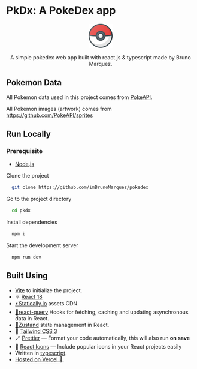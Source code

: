 # PkDx: A PokeDex app

<p align="center">
  <img src="/src/assets/images/pokeball.png" alt='Pokedex'>
</p>

<p align='center'>
A simple pokedex web app built with react.js & typescript made by Bruno Marquez.
</p>

## Pokemon Data

All Pokemon data used in this project comes from [PokeAPI](https://pokeapi.co/).  

All Pokemon images (artwork) comes from https://github.com/PokeAPI/sprites

## Run Locally

### Prerequisite

- [Node.js](https://nodejs.org/)

Clone the project

```bash
  git clone https://github.com/imBrunoMarquez/pokedex
```

Go to the project directory

```bash
  cd pkdx
```

Install dependencies

```bash
  npm i 
```

Start the development server

```bash
  npm run dev
```


## Built Using

- [Vite](https://vitejs.dev/) to initialize the project.
- ⚛️ [React 18](https://reactjs.org/)
- [⚡Statically.io](https://statically.io/) assets CDN.
- [🤖react-query](https://github.com/tanstack/query) Hooks for fetching, caching and updating asynchronous data in React.
- [🐻Zustand](https://github.com/pmndrs/zustand) state management in React.
- 🎐 [Tailwind CSS 3](https://tailwindcss.com/)
- 🪄 [Prettier](https://prettier.io/) — Format your code automatically, this will also run **on save**
- 💟 [React Icons](https://react-icons.github.io/react-icons/) — Include popular icons in your React projects easily
- Written in [typescript](https://typescriptlang.org).
- [Hosted on Vercel 🚀](https://vercel.com/).